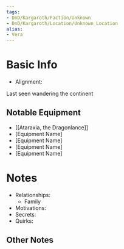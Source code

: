 ```yaml
---
tags:
- DnD/Kargaroth/Faction/Unknown
- DnD/Kargaroth/Location/Unknown_Location
alias:
- Vera
---
```

# Basic Info
- Alignment: 

Last seen wandering the continent

## Notable Equipment
- [[Ataraxia, the Dragonlance]]
- [Equipment Name]
- [Equipment Name]
- [Equipment Name]
- [Equipment Name]

# Notes
- Relationships: 
	- Family
- Motivations: 
- Secrets: 
- Quirks: 

## Other Notes
